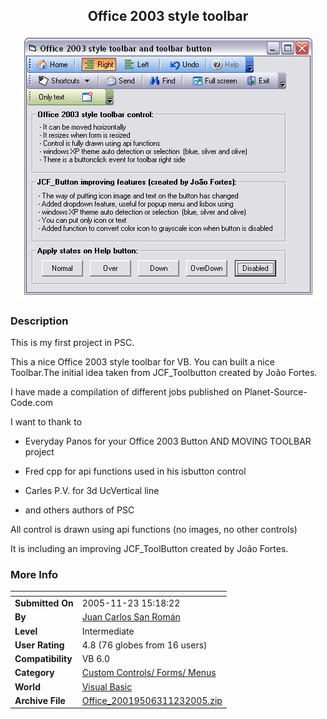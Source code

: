 ﻿<div align="center">

## Office 2003 style toolbar

<img src="PIC200511231516208688.gif">
</div>

### Description

This is my first project in PSC.

This a nice Office 2003 style toolbar for VB. You can built a nice Toolbar.The initial idea taken from JCF_Toolbutton created by Jo&#227;o Fortes.

I have made a compilation of different jobs published on Planet-Source-Code.com

I want to thank to

- Everyday Panos for your Office 2003 Button AND MOVING TOOLBAR project

- Fred cpp for api functions used in his isbutton control

- Carles P.V. for 3d UcVertical line

- and others authors of PSC

All control is drawn using api functions (no images, no other controls)

It is including an improving JCF_ToolButton created by Jo&#227;o Fortes.
 
### More Info
 


<span>             |<span>
---                |---
**Submitted On**   |2005-11-23 15:18:22
**By**             |[Juan Carlos San Román](https://github.com/Planet-Source-Code/PSCIndex/blob/master/ByAuthor/juan-carlos-san-rom-n.md)
**Level**          |Intermediate
**User Rating**    |4.8 (76 globes from 16 users)
**Compatibility**  |VB 6\.0
**Category**       |[Custom Controls/ Forms/  Menus](https://github.com/Planet-Source-Code/PSCIndex/blob/master/ByCategory/custom-controls-forms-menus__1-4.md)
**World**          |[Visual Basic](https://github.com/Planet-Source-Code/PSCIndex/blob/master/ByWorld/visual-basic.md)
**Archive File**   |[Office\_20019506311232005\.zip](https://github.com/Planet-Source-Code/juan-carlos-san-rom-n-office-2003-style-toolbar__1-63349/archive/master.zip)








